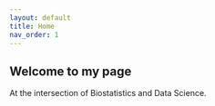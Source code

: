```yaml
---
layout: default
title: Home
nav_order: 1
---
```


## Welcome to my page

At the intersection of Biostatistics and Data Science.
